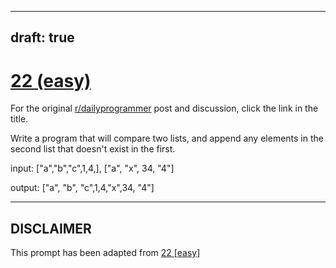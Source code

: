 ---
draft: true
----

# [22 (easy)](https://www.reddit.com/r/dailyprogrammer/comments/qr0hg/3102012_challenge_22_easy/)

For the original [r/dailyprogrammer](https://www.reddit.com/r/dailyprogrammer/) post and discussion, click the link in the title.

Write a program that will compare two lists, and append any elements in the second list that doesn't exist in the first.

input: ["a","b","c",1,4,], ["a", "x", 34, "4"]

output: ["a", "b", "c",1,4,"x",34, "4"]


----
## **DISCLAIMER**
This prompt has been adapted from [22 [easy]](https://www.reddit.com/r/dailyprogrammer/comments/qr0hg/3102012_challenge_22_easy/
)
